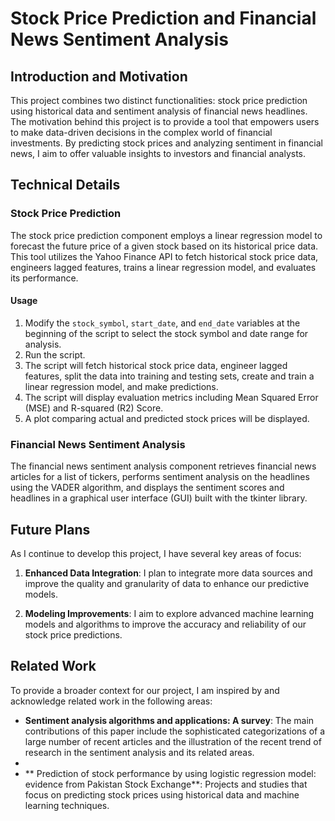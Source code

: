 # Stock Price Prediction and Financial News Sentiment Analysis

## Introduction and Motivation
This project combines two distinct functionalities: stock price prediction using historical data and sentiment analysis of financial news headlines. The motivation behind this project is to provide a tool that empowers users to make data-driven decisions in the complex world of financial investments. By predicting stock prices and analyzing sentiment in financial news, I aim to offer valuable insights to investors and financial analysts.

## Technical Details
### Stock Price Prediction
The stock price prediction component employs a linear regression model to forecast the future price of a given stock based on its historical price data. This tool utilizes the Yahoo Finance API to fetch historical stock price data, engineers lagged features, trains a linear regression model, and evaluates its performance.

#### Usage
1. Modify the `stock_symbol`, `start_date`, and `end_date` variables at the beginning of the script to select the stock symbol and date range for analysis.
2. Run the script.
3. The script will fetch historical stock price data, engineer lagged features, split the data into training and testing sets, create and train a linear regression model, and make predictions.
4. The script will display evaluation metrics including Mean Squared Error (MSE) and R-squared (R2) Score.
5. A plot comparing actual and predicted stock prices will be displayed.

### Financial News Sentiment Analysis
The financial news sentiment analysis component retrieves financial news articles for a list of tickers, performs sentiment analysis on the headlines using the VADER algorithm, and displays the sentiment scores and headlines in a graphical user interface (GUI) built with the tkinter library.

## Future Plans
As I continue to develop this project, I have several key areas of focus:

1. **Enhanced Data Integration**: I plan to integrate more data sources and improve the quality and granularity of data to enhance our predictive models.

2. **Modeling Improvements**: I aim to explore advanced machine learning models and algorithms to improve the accuracy and reliability of our stock price predictions.

## Related Work
To provide a broader context for our project, I am inspired by and acknowledge related work in the following areas:

- **Sentiment analysis algorithms and applications: A survey**: The main contributions of this paper include the sophisticated categorizations of a large number of recent articles and the illustration of the recent trend of research in the sentiment analysis and its related areas.
- 
- ** Prediction of stock performance by using logistic regression model: evidence from Pakistan Stock Exchange**: Projects and studies that focus on predicting stock prices using historical data and machine learning techniques.
